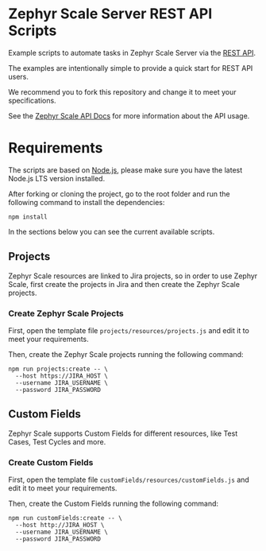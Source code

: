# Zephyr Scale Server REST API Scripts

Example scripts to automate tasks in Zephyr Scale Server via the [REST API](https://support.smartbear.com/zephyr-scale-server/api-docs/v1/).

The examples are intentionally simple to provide a quick start for REST API users.

We recommend you to fork this repository and change it to meet your specifications.

See the [Zephyr Scale API Docs](https://support.smartbear.com/zephyr-scale-server/api-docs/v1/) for more information about the API usage.

# Requirements

The scripts are based on [Node.js](https://nodejs.org/), please make sure you have the latest Node.js LTS version installed.

After forking or cloning the project, go to the root folder and run the following command to install the dependencies:

```
npm install
```

In the sections below you can see the current available scripts.

## Projects

Zephyr Scale resources are linked to Jira projects, so in order to use Zephyr Scale, first create the projects in Jira and then create the Zephyr Scale projects.

### Create Zephyr Scale Projects

First, open the template file `projects/resources/projects.js` and edit it to meet your requirements.

Then, create the Zephyr Scale projects running the following command:

```
npm run projects:create -- \
  --host https://JIRA_HOST \
  --username JIRA_USERNAME \
  --password JIRA_PASSWORD
```

## Custom Fields

Zephyr Scale supports Custom Fields for different resources, like Test Cases, Test Cycles and more.

### Create Custom Fields

First, open the template file `customFields/resources/customFields.js` and edit it to meet your requirements.

Then, create the Custom Fields running the following command:

```
npm run customFields:create -- \
  --host http://JIRA_HOST \
  --username JIRA_USERNAME \
  --password JIRA_PASSWORD
```
